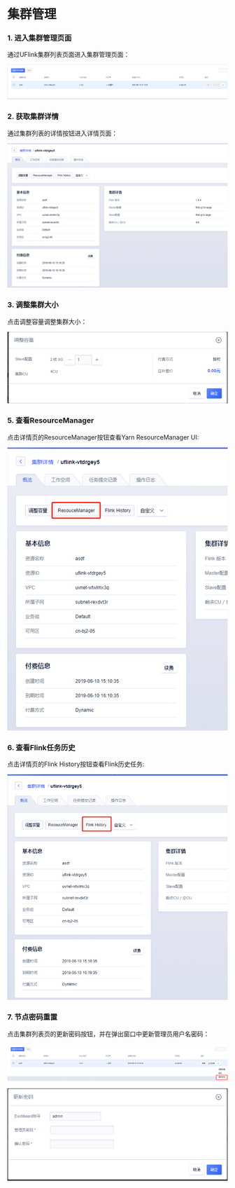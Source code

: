 

# 集群管理

### 1\. 进入集群管理页面

通过UFlink集群列表页面进入集群管理页面：

![uflink\_instance\_list.png](/images/operate/uflink_instance_list.png)

### 2\. 获取集群详情

通过集群列表的详情按钮进入详情页面：

![uflink\_instance\_detail.png](/images/operate/uflink_instance_detail.png)

### 3\. 调整集群大小

点击调整容量调整集群大小：

![uflink\_instance\_resize.png](/images/operate/uflink_instance_resize.png)

### 5\. 查看ResourceManager

点击详情页的ResourceManager按钮查看Yarn ResourceManager UI:

![uflink\_instance\_rm.png](/images/operate/uflink_instance_rm.png)

### 6\. 查看Flink任务历史

点击详情页的Flink History按钮查看Flink历史任务:

![uflink\_instance\_history.png](/images/operate/uflink_instance_history.png)

### 7\. 节点密码重置

点击集群列表页的更新密码按钮，并在弹出窗口中更新管理员用户名密码：

![uflink\_instance\_password.png](/images/operate/uflink_instance_password.png)

![uflink\_instance\_password\_update.png](/images/operate/uflink_instance_password_update.png)
